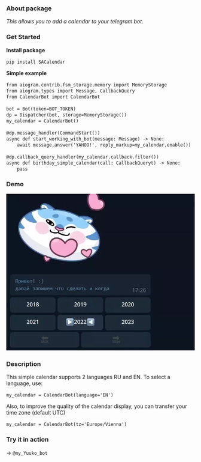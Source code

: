 ### About package

_This allows you to add a calendar to your telegram bot._

### Get Started

**Install package**

    pip install SACalendar 

**Simple example**

    from aiogram.contrib.fsm_storage.memory import MemoryStorage
    from aiogram.types import Message, CallbackQuery
    from CalendarBot import CalendarBot
    
    bot = Bot(token=BOT_TOKEN)
    dp = Dispatcher(bot, storage=MemoryStorage())
    my_calendar = CalendarBot()

    @dp.message_handler(CommandStart())
    async def start_working_with_bot(message: Message) -> None:
        await message.answer('YAHOO!', reply_markup=my_calendar.enable())

    @dp.callback_query_handler(my_calendar.callback.filter())
    async def birthday_simple_calendar(call: CallbackQueryt) -> None:
        pass

### Demo

<p align="center">
    <img src="https://github.com/bbt-t/SACalendar/blob/master/examples/image_calendar.webp">
</p>

### Description

This simple calendar supports 2 languages RU and EN.
To select a language, use:
    
    my_calendar = CalendarBot(language='EN')

Also, to improve the quality of the calendar display, you can transfer your time zone (default UTC)

    my_calendar = CalendarBot(tz='Europe/Vienna')

### Try it in action

-> `@my_Yuuko_bot`


